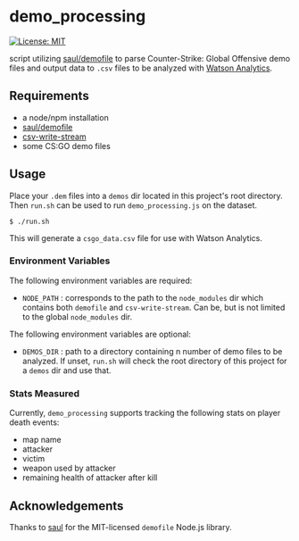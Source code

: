 # demo_processing

[![License: MIT](https://img.shields.io/badge/License-MIT-yellow.svg)](https://opensource.org/licenses/MIT)

script utilizing [saul/demofile](https://github.com/saul/demofile) to parse
Counter-Strike: Global Offensive demo files and output data to `.csv` files to
be analyzed with [Watson Analytics](https://www.ibm.com/analytics/watson-analytics/us-en/).

## Requirements

* a node/npm installation
* [saul/demofile](https://github.com/saul/demofile)
* [csv-write-stream](https://www.npmjs.com/package/csv-write-stream)
* some CS:GO demo files

## Usage

Place your `.dem` files into a `demos` dir located in this project's root
directory. Then `run.sh` can be used to run `demo_processing.js` on the dataset.

```shell
$ ./run.sh
```

This will generate a `csgo_data.csv` file for use with Watson Analytics.

### Environment Variables

The following environment variables are required:

  * `NODE_PATH` : corresponds to the path to the `node_modules` dir which
    contains both `demofile` and `csv-write-stream`. Can be, but is not
    limited to the global `node_modules` dir.

The following environment variables are optional:

  * `DEMOS_DIR` : path to a directory containing n number of demo files
    to be analyzed. If unset, `run.sh` will check the root directory of
    this project for a `demos` dir and use that.

### Stats Measured

Currently, `demo_processing` supports tracking the following stats on player
death events:

* map name
* attacker
* victim
* weapon used by attacker
* remaining health of attacker after kill

## Acknowledgements

Thanks to [saul](https://github.com/saul) for the MIT-licensed `demofile`
Node.js library.
